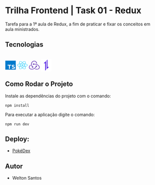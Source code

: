 # Trilha Frontend | Task 01 - Redux

Tarefa para a 1ª aula de Redux, a fim de praticar e fixar os conceitos em aula ministrados.

## Tecnologias

<div style="display: inline_block"><br>
  <img align="center" height="30" width="35" src="https://raw.githubusercontent.com/devicons/devicon/master/icons/typescript/typescript-plain.svg">
  <img align="center" height="30" width="35" src="https://github.com/devicons/devicon/blob/master/icons/react/react-original.svg">
  <img align="center" height="30" width="35" src="https://github.com/devicons/devicon/blob/master/icons/redux/redux-original.svg">
  <img align="center" height="40" width="35" src="https://github.com/devicons/devicon/blob/master/icons/axios/axios-plain.svg">
<div>
  
## Como Rodar o Projeto

Instale as dependências do projeto com o comando:

    npm install

Para executar a aplicação digite o comando:

    npm run dev

## Deploy:

- <a href="https://adopt-a-cat.vercel.app">PokéDex</a>

## Autor

- Welton Santos
